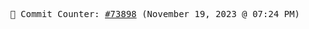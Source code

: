 <p align="center">
    <samp>
        📮 Commit Counter: <a href="https://github.com/Javascript-void0/Javascript-void0/commits/main">#73898</a> (November 19, 2023 @ 07:24 PM)
    </samp>
</p>